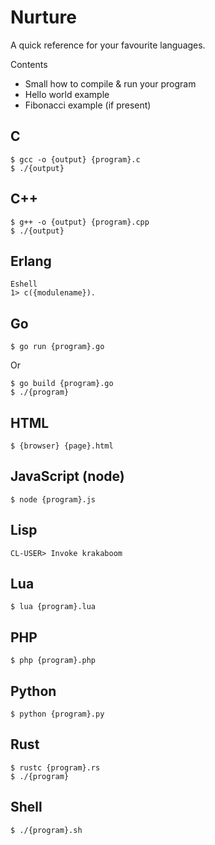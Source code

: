 # Nurture

A quick reference for your favourite languages.

Contents

- Small how to compile & run your program
- Hello world example
- Fibonacci example (if present)

## C

```
$ gcc -o {output} {program}.c
$ ./{output}
```

## C++

```
$ g++ -o {output} {program}.cpp
$ ./{output}
```

## Erlang

```
Eshell
1> c({modulename}).
```

## Go

```
$ go run {program}.go
```
Or
```
$ go build {program}.go
$ ./{program}
```

## HTML

```
$ {browser} {page}.html
```

## JavaScript (node)

```
$ node {program}.js
```

## Lisp

```
CL-USER> Invoke krakaboom
```

## Lua

```
$ lua {program}.lua
```

## PHP

```
$ php {program}.php
```

## Python

```
$ python {program}.py
```

## Rust

```
$ rustc {program}.rs
$ ./{program}
```

## Shell

```
$ ./{program}.sh
```
